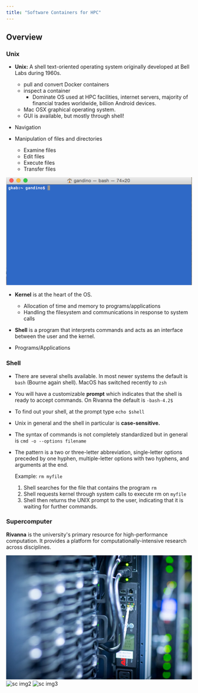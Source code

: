 ```yaml
---
title: "Software Containers for HPC"
---
```


## Overview

### Unix

- **Unix:** A shell text-oriented operating system originally developed at Bell Labs during 1960s.

  - pull and convert Docker containers
  - inspect a container
    - Dominate OS used at HPC facilities, internet servers, majority of financial trades worldwide, billion Android devices.
  - Mac OSX graphical operating system.
  - GUI is available, but mostly through shell!

- Navigation
- Manipulation of files and directories
  - Examine files
  - Edit files
  - Execute files
  - Transfer files

![blue terminal window](img\HPC_From_Terminal0.png)

- **Kernel** is at the heart of the OS.

  - Allocation of time and memory to programs/applications
  - Handling the filesystem and communications in response to system calls

- **Shell** is a program that interprets commands and acts as an interface between the user and the kernel.

- Programs/Applications

### Shell

- There are several shells available. In most newer systems the default is `bash` (Bourne again shell). MacOS has switched recently to `zsh`

- You will have a customizable **prompt** which indicates that the shell is ready to accept commands. On Rivanna the default is `-bash-4.2$`

- To find out your shell, at the prompt type `echo $shell`

- Unix in general and the shell in particular is **case-sensitive.**

- The syntax of commands is not completely standardized but in general is `cmd -o --options filename`

- The pattern is a two or three-letter abbreviation, single-letter options preceded by one hyphen, multiple-letter options with two hyphens, and arguments at the end.

  Example: `rm myfile`

  1. Shell searches for the file that contains the program `rm`
  2. Shell requests kernel through system calls to execute rm on `myfile`
  3. Shell then returns the UNIX prompt to the user, indicating that it is waiting for further commands.

### Supercomputer

**Rivanna** is the university's primary resource for high-performance computation. It provides a platform for computationally-intensive research across disciplines.

![sc img1](img\HPC_From_Terminal2.jpg) ![sc img2](img\HPC_From_Terminal3.jpg) ![sc img3](img\HPC_From_Terminal1.jpg)
